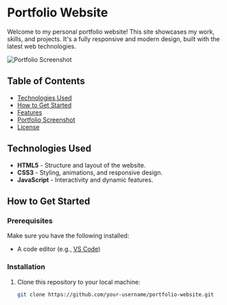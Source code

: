 # Portfolio Website

Welcome to my personal portfolio website! This site showcases my work, skills, and projects. It's a fully responsive and modern design, built with the latest web technologies.

![Portfolio Screenshot](./assets/images/apoo.jpeg)

## Table of Contents

- [Technologies Used](#technologies-used)
- [How to Get Started](#how-to-get-started)
- [Features](#features)
- [Portfolio Screenshot](#portfolio-screenshot)
- [License](#license)

## Technologies Used

- **HTML5** - Structure and layout of the website.
- **CSS3** - Styling, animations, and responsive design.
- **JavaScript** - Interactivity and dynamic features.

## How to Get Started

### Prerequisites

Make sure you have the following installed:

- A code editor (e.g., [VS Code](https://code.visualstudio.com/))

### Installation

1. Clone this repository to your local machine:

   ```bash
   git clone https://github.com/your-username/portfolio-website.git
